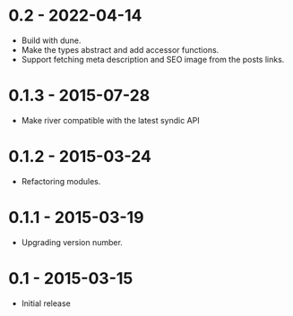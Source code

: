 # 0.2 - 2022-04-14

- Build with dune.
- Make the types abstract and add accessor functions.
- Support fetching meta description and SEO image from the posts links.

# 0.1.3 - 2015-07-28

- Make river compatible with the latest syndic API

# 0.1.2 - 2015-03-24

- Refactoring modules.

# 0.1.1 - 2015-03-19

- Upgrading version number.

# 0.1 - 2015-03-15

- Initial release
